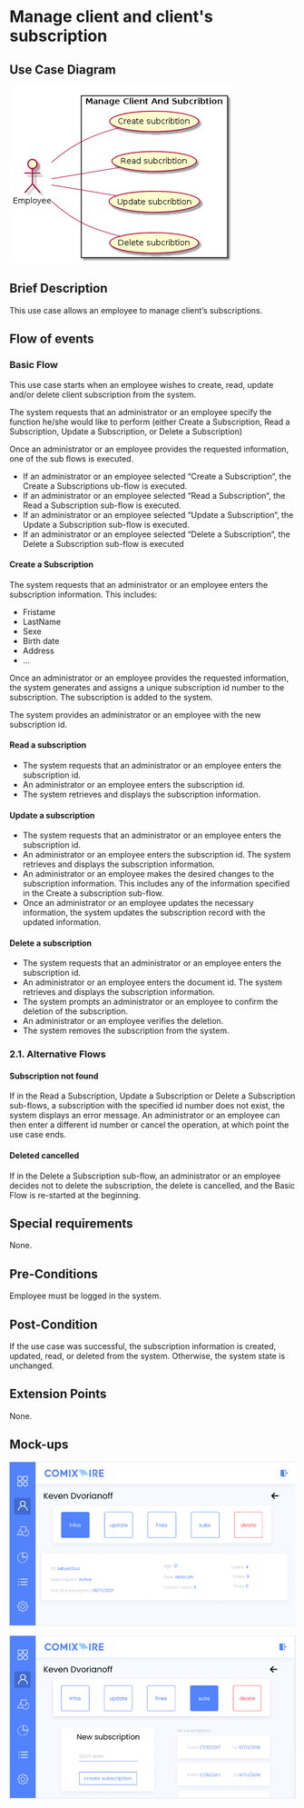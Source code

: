 # Manage client and client's subscription

## Use Case Diagram

![Use Case Diagram](./client-sub.png)

## Brief Description

This use case allows an employee to manage client’s subscriptions. 

## Flow of events

### Basic Flow

This use case starts when an employee wishes to create, read, update and/or delete client subscription from the system.

The system requests that an administrator  or an employee specify the function he/she would like to perform (either Create a Subscription, Read a Subscription, Update a Subscription, or Delete a Subscription)

Once an administrator or an employee provides the requested information, one of the sub flows is executed.

* If an administrator or an employee selected “Create a Subscription“, the Create a Subscriptions ub-flow is executed.
* If an administrator or an employee selected “Read a Subscription“, the Read a Subscription sub-flow is executed.
* If an administrator or an employee selected “Update a Subscription“, the Update a Subscription sub-flow is executed.
* If an administrator or an employee selected “Delete a Subscription“, the Delete a Subscription sub-flow is executed

#### Create a Subscription

The system requests that an administrator or an employee enters the subscription information. This includes:
* Fristame
* LastName
* Sexe
* Birth date
* Address
* …

Once an administrator or an employee provides the requested information, the system generates and assigns a unique subscription id number to the subscription. The subscription is added to the system.

The system provides an administrator or an employee with the new subscription id.

			
#### Read a subscription

* The system requests that an administrator or an employee enters the subscription id. 
* An administrator or an employee enters the subscription id.  
* The system retrieves and displays the subscription information.

#### Update a subscription 

* The system requests that an administrator or an employee enters the subscription id.
* An administrator or an employee enters the subscription id.  The system retrieves and displays the subscription information.
* An administrator or an employee makes the desired changes to the subscription information. This includes any of the information specified in the Create a subscription sub-flow.
* Once an administrator or an employee updates the necessary information, the system updates the subscription record with the updated information.

#### Delete a subscription

* The system requests that an administrator or an employee enters the subscription id. 	
* An administrator or an employee enters the document id.  The system retrieves and displays the subscription information.
* The system prompts an administrator or an employee to confirm the deletion of the subscription.
* An administrator or an employee verifies the deletion.
* The system removes the subscription from the system.

### 2.1. Alternative Flows

#### Subscription not found

If in the Read a Subscription, Update a Subscription or Delete a Subscription sub-flows, a subscription with the specified id number does not exist, the system displays an error message. An administrator or an employee can then enter a different id number or cancel the operation, at which point the use case ends.

#### Deleted cancelled

If in the Delete a Subscription sub-flow, an administrator or an employee decides not to delete the subscription, the delete is cancelled, and the Basic Flow is re-started at the beginning.

## Special requirements

None.

## Pre-Conditions

Employee must be logged in the system.

## Post-Condition

If the use case was successful, the subscription information is created, updated, read, or deleted from the system.  Otherwise, the system state is unchanged.

## Extension Points

None.

## Mock-ups

![User profile page](./user.png)

![User subscriptions menu](./user_subscription.png)

